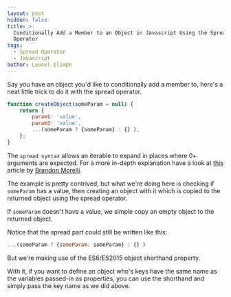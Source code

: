 ```yaml
---
layout: post
hidden: false
title: >-
  Conditionally Add a Member to an Object in Javascript Using the Spread
  Operator
tags:
  - Spread Operator
  - Javascript
author: Leonel Elimpe
---
```

Say you have an object you'd like to conditionally add a member to, here's a neat little trick to do it with the spread operator.

```javascript
function createObject(someParam = null) {
    return {
        param1: 'value',
        param2: 'value',
        ...(someParam ? {someParam} : {} ),
    };
}
```

The `spread syntax` allows an iterable to expand in places where 0+ arguments are expected. For a more in-depth explanation have a look at [this](https://codeburst.io/javascript-es6-the-spread-syntax-f5c35525f754) article by [Brandon Morelli](https://codeburst.io/@bmorelli25).

The example is pretty contrived, but what we're doing here is checking if `someParam` has a value, then creating an object with it which is copied to the returned object using the spread operator. 

If `someParam` doesn't have a value, we simple copy an empty object to the returned object.

Notice that the spread part could still be written like this:

```javascript
...(someParam ? {someParam: someParam} : {} )
```
But we're making use of the ES6/ES2015 object shorthand property.

With it, if you want to define an object who's keys have the same name as the variables passed-in as properties, you can use the shorthand and simply pass the key name as we did above.
